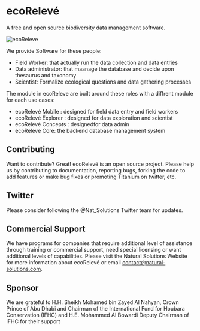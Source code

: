 ecoRelevé
=========
A free and open source biodiversity data management software.

![ecoReleve](http://ecoreleve.googlecode.com/files/ecoreleve%20logo%20small.jpg)

We provide Software for these people:

* Field Worker: that actually run the data collection and data entries
* Data administrator: that maanage the database and decide upon thesaurus and  taxonomy 
* Scientist: Formalize ecological questions and data gathering processes

The module in ecoReleve are built around these roles with a diffrent module for each use cases:


* ecoRelevé Mobile : designed for field data entry and field workers
* ecoRelevé Explorer : designed for data exploration and scientist
* ecoRelevé Concepts : designedfor data admin
* ecoReleve Core: the backend database management system


Contributing
------------

Want to contribute? Great! 
ecoRelevé is an open source project. Please help us by contributing to documentation, reporting bugs, forking the code to add features or make bug fixes or promoting Titanium on twitter, etc.

Twitter
------------
Please consider following the @Nat_Solutions Twitter team for updates.

Commercial Support
------------

We have programs for companies that require additional level of assistance through training or commercial support, need special licensing or want additional levels of capabilities. Please visit the Natural Solutions Website for more information about ecoRelevé or email contact@natural-solutions.com.

Sponsor
------------

We are grateful to H.H. Sheikh Mohamed bin Zayed Al Nahyan, Crown Prince of Abu Dhabi and Chairman of the International Fund for Houbara Conservation (IFHC) and  H.E. Mohammed Al Bowardi Deputy Chairman of IFHC for their support




